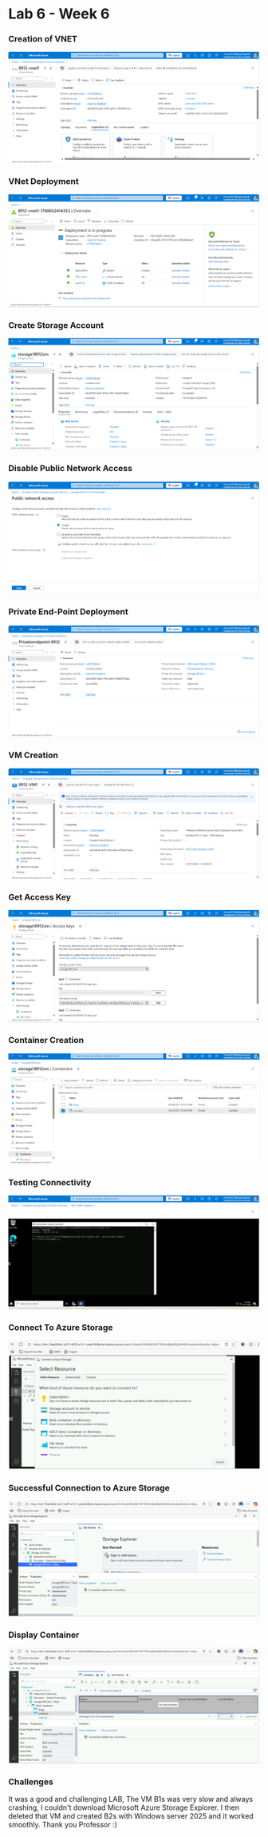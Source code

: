 # Lab 6 - Week 6

### Creation of VNET
![Creation of VNET](img/1.VNet-creation.png)

### VNet Deployment
![VNet Deployment](img/2.VNet-deployment.png)

### Create Storage Account
![Create Storage Account](img/3.create-storage-account.png)

### Disable Public Network Access
![Disable Public Network Access](img/4.disable-public-network-access.png)

### Private End-Point Deployment
![Private End-Point Deployment](img/5.Private-EndPoint-Deployment.png)

### VM Creation
![VM Creation](img/6-VM-Creation.png)

### Get Access Key
![Get Access Key](img/7.Get-access-key.png)

### Container Creation
![Container Creation](img/8.Container-creation.png)

### Testing Connectivity
![Testing Connectivity](img/9.Testing-connectivity.png)

### Connect To Azure Storage
![Connect To Azure Storage](img/10.Connect-To-Azure-storage.png)

### Successful Connection to Azure Storage
![Successful Connection to Azure Storage](img/11.Successful-connection-to-Storage.png)

### Display Container
![Display Container](img/12.Display-Container.png)

### Challenges
It was a good and challenging LAB, The VM B1s was very slow and always crashing, I couldn't download Microsoft Azure Storage Explorer.
I then deleted that VM and created B2s with Windows server 2025 and it worked smoothly.
Thank you Professor :)

